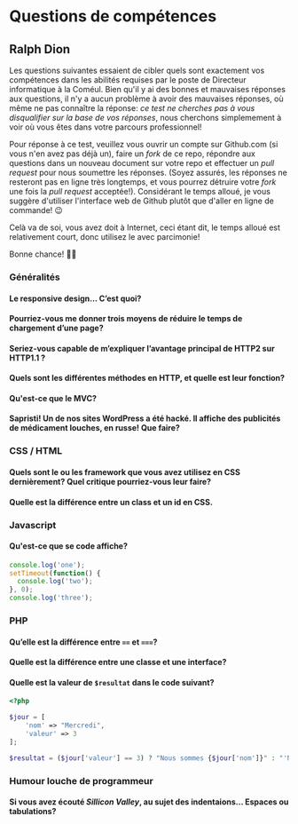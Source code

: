 # Questions de compétences

## Ralph Dion

Les questions suivantes essaient de cibler quels sont exactement vos compétences dans les abilités requises par le poste de Directeur informatique à la Coméul. Bien qu'il y ai des bonnes et mauvaises réponses aux questions, il n'y a aucun problème à avoir des mauvaises réponses, où même ne pas connaître la réponse: _ce test ne cherches pas à vous disqualifier sur la base de vos réponses_, nous cherchons simplemement à voir où vous êtes dans votre parcours professionnel!

Pour réponse à ce test, veuillez vous ouvrir un compte sur Github.com (si vous n'en avez pas déjà un), faire un *fork* de ce repo, répondre aux questions dans un nouveau document sur votre repo et effectuer un *pull request* pour nous soumettre les réponses. (Soyez assurés, les réponses ne resteront pas en ligne très longtemps, et vous pourrez détruire votre *fork* une fois la *pull request* acceptée!). Considérant le temps alloué, je vous suggère d'utiliser l'interface web de Github plutôt que d'aller en ligne de commande! 😉

Celà va de soi, vous avez doit à Internet, ceci étant dit, le temps alloué est relativement court, donc utilisez le avec parcimonie!

Bonne chance! 💪🔥

### Généralités

#### Le responsive design… C’est quoi?

#### Pourriez-vous me donner trois moyens de réduire le temps de chargement d’une page?

#### Seriez-vous capable de m’expliquer l’avantage principal de HTTP2 sur HTTP1.1 ?

#### Quels sont les différentes méthodes en HTTP, et quelle est leur fonction?

#### Qu'est-ce que le MVC?

#### Sapristi! Un de nos sites WordPress a été hacké. Il affiche des publicités de médicament louches, en russe! Que faire?

### CSS / HTML

#### Quels sont le ou les framework que vous avez utilisez en CSS dernièrement? Quel critique pourriez-vous leur faire?

#### Quelle est la différence entre un class et un id en CSS.

### Javascript

#### Qu'est-ce que se code affiche?

```javascript
console.log('one');
setTimeout(function() {
  console.log('two');
}, 0);
console.log('three');
```

### PHP

#### Qu’elle est la différence entre `==` et `===`?

#### Quelle est la différence entre une classe et une interface?

#### Quelle est la valeur de `$resultat` dans le code suivant?

```php
<?php

$jour = [
	'nom' => "Mercredi",
	'valeur' => 3
];

$resultat = ($jour['valeur'] == 3) ? "Nous sommes {$jour['nom']}" : "'Nous ne sommes pas {$jour['nom']}";
```

### Humour louche de programmeur

#### Si vous avez écouté *Sillicon Valley*, au sujet des indentaions... Espaces ou tabulations?
